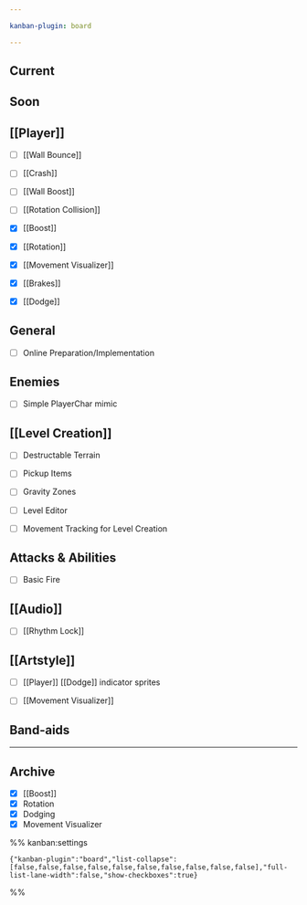 ```yaml
---

kanban-plugin: board

---
```


## Current



## Soon



## [[Player]]

- [ ] [[Wall Bounce]]
- [ ] [[Crash]]
- [ ] [[Wall Boost]]
- [ ] [[Rotation Collision]]
- [x] [[Boost]]
- [x] [[Rotation]]
- [x] [[Movement Visualizer]]
- [x] [[Brakes]]
- [x] [[Dodge]]


## General

- [ ] Online Preparation/Implementation


## Enemies

- [ ] Simple PlayerChar mimic


## [[Level Creation]]

- [ ] Destructable Terrain
- [ ] Pickup Items
- [ ] Gravity Zones
- [ ] Level Editor
- [ ] Movement Tracking for Level Creation


## Attacks & Abilities

- [ ] Basic Fire


## [[Audio]]

- [ ] [[Rhythm Lock]]


## [[Artstyle]]

- [ ] [[Player]] [[Dodge]] indicator sprites
- [ ] [[Movement Visualizer]]


## Band-aids



***

## Archive

- [x] [[Boost]]
- [x] Rotation
- [x] Dodging
- [x] Movement Visualizer

%% kanban:settings
```
{"kanban-plugin":"board","list-collapse":[false,false,false,false,false,false,false,false,false,false],"full-list-lane-width":false,"show-checkboxes":true}
```
%%